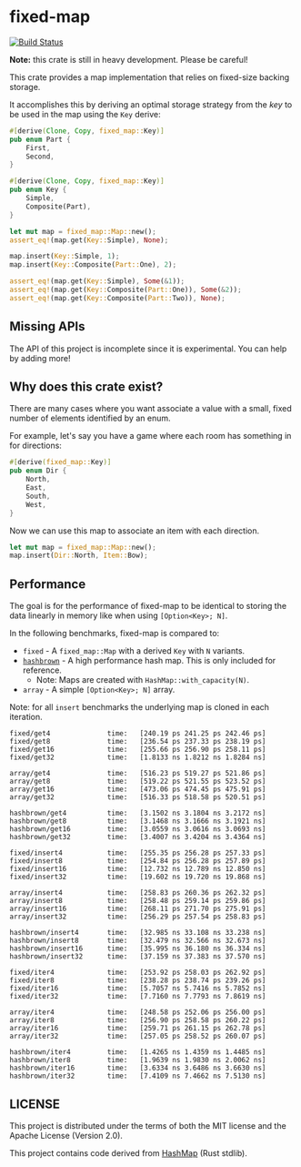 # fixed-map
[![Build Status](https://travis-ci.org/udoprog/fixed-map.svg?branch=master)](https://travis-ci.org/udoprog/fixed-map)

**Note:** this crate is still in heavy development. Please be careful!

This crate provides a map implementation that relies on fixed-size backing storage.

It accomplishes this by deriving an optimal storage strategy from the _key_ to be used in the map
using the `Key` derive:

```rust
#[derive(Clone, Copy, fixed_map::Key)]
pub enum Part {
    First,
    Second,
}

#[derive(Clone, Copy, fixed_map::Key)]
pub enum Key {
    Simple,
    Composite(Part),
}

let mut map = fixed_map::Map::new();
assert_eq!(map.get(Key::Simple), None);

map.insert(Key::Simple, 1);
map.insert(Key::Composite(Part::One), 2);

assert_eq!(map.get(Key::Simple), Some(&1));
assert_eq!(map.get(Key::Composite(Part::One)), Some(&2));
assert_eq!(map.get(Key::Composite(Part::Two)), None);
```

## Missing APIs

The API of this project is incomplete since it is experimental.
You can help by adding more!

## Why does this crate exist?

There are many cases where you want associate a value with a small, fixed number of elements
identified by an enum.

For example, let's say you have a game where each room has something in for directions:

```rust
#[derive(fixed_map::Key)]
pub enum Dir {
    North,
    East,
    South,
    West,
}
```

Now we can use this map to associate an item with each direction.

```rust
let mut map = fixed_map::Map::new();
map.insert(Dir::North, Item::Bow);
```

## Performance

The goal is for the performance of fixed-map to be identical to storing the data linearly in memory
like when using `[Option<Key>; N]`.

In the following benchmarks, fixed-map is compared to:

* `fixed` - A `fixed_map::Map` with a derived `Key` with `N` variants.
* [`hashbrown`] - A high performance hash map. This is only included for reference.
  - Note: Maps are created with `HashMap::with_capacity(N)`.
* `array` - A simple `[Option<Key>; N]` array.

Note: for all `insert` benchmarks the underlying map is cloned in each iteration.

```
fixed/get4              time:   [240.19 ps 241.25 ps 242.46 ps]
fixed/get8              time:   [236.54 ps 237.33 ps 238.19 ps]
fixed/get16             time:   [255.66 ps 256.90 ps 258.11 ps]
fixed/get32             time:   [1.8133 ns 1.8212 ns 1.8284 ns]

array/get4              time:   [516.23 ps 519.27 ps 521.86 ps]
array/get8              time:   [519.22 ps 521.55 ps 523.52 ps]
array/get16             time:   [473.06 ps 474.45 ps 475.91 ps]
array/get32             time:   [516.33 ps 518.58 ps 520.51 ps]

hashbrown/get4          time:   [3.1502 ns 3.1804 ns 3.2172 ns]
hashbrown/get8          time:   [3.1468 ns 3.1666 ns 3.1921 ns]
hashbrown/get16         time:   [3.0559 ns 3.0616 ns 3.0693 ns]
hashbrown/get32         time:   [3.4007 ns 3.4204 ns 3.4364 ns]

fixed/insert4           time:   [255.35 ps 256.28 ps 257.33 ps]
fixed/insert8           time:   [254.84 ps 256.28 ps 257.89 ps]
fixed/insert16          time:   [12.732 ns 12.789 ns 12.850 ns]
fixed/insert32          time:   [19.602 ns 19.720 ns 19.868 ns]

array/insert4           time:   [258.83 ps 260.36 ps 262.32 ps]
array/insert8           time:   [258.48 ps 259.14 ps 259.86 ps]
array/insert16          time:   [268.11 ps 271.70 ps 275.91 ps]
array/insert32          time:   [256.29 ps 257.54 ps 258.83 ps]

hashbrown/insert4       time:   [32.985 ns 33.108 ns 33.238 ns]
hashbrown/insert8       time:   [32.479 ns 32.566 ns 32.673 ns]
hashbrown/insert16      time:   [35.995 ns 36.180 ns 36.334 ns]
hashbrown/insert32      time:   [37.159 ns 37.383 ns 37.570 ns]

fixed/iter4             time:   [253.92 ps 258.03 ps 262.92 ps]
fixed/iter8             time:   [238.28 ps 238.74 ps 239.26 ps]
fixed/iter16            time:   [5.7057 ns 5.7416 ns 5.7852 ns]
fixed/iter32            time:   [7.7160 ns 7.7793 ns 7.8619 ns]

array/iter4             time:   [248.58 ps 252.06 ps 256.00 ps]
array/iter8             time:   [256.90 ps 258.58 ps 260.22 ps]
array/iter16            time:   [259.71 ps 261.15 ps 262.78 ps]
array/iter32            time:   [257.05 ps 258.52 ps 260.07 ps]

hashbrown/iter4         time:   [1.4265 ns 1.4359 ns 1.4485 ns]
hashbrown/iter8         time:   [1.9639 ns 1.9830 ns 2.0062 ns]
hashbrown/iter16        time:   [3.6334 ns 3.6486 ns 3.6630 ns]
hashbrown/iter32        time:   [7.4109 ns 7.4662 ns 7.5130 ns]
```

[`hashbrown`]: https://github.com/Amanieu/hashbrown

## LICENSE

This project is distributed under the terms of both the MIT license and the Apache License (Version
2.0).

This project contains code derived from [HashMap] (Rust stdlib).

[HashMap]: https://github.com/rust-lang/rust/blob/2c1a715cbda1d6eba39625aca08f1f2ac7c0dcc8/src/libstd/collections/hash/map.rs
